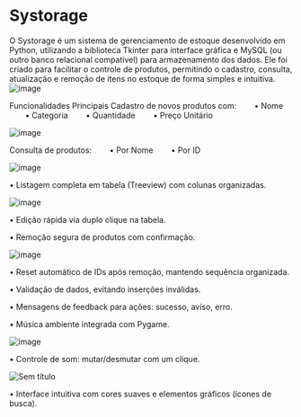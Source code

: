# Systorage

O Systorage é um sistema de gerenciamento de estoque desenvolvido em Python, utilizando a biblioteca Tkinter para interface gráfica e MySQL (ou outro banco relacional compatível) para armazenamento dos dados. Ele foi criado para facilitar o controle de produtos, permitindo o cadastro, consulta, atualização e remoção de itens no estoque de forma simples e intuitiva.
![image](https://github.com/user-attachments/assets/56a9edc6-030d-47d4-a3d5-005efa1f04d5)

Funcionalidades Principais
Cadastro de novos produtos com:
  • Nome
  • Categoria
  • Quantidade
  • Preço Unitário




  ![image](https://github.com/user-attachments/assets/da23f98b-5b68-46d5-bc80-792739f4a772)



  
Consulta de produtos:
  • Por Nome
  • Por ID




  ![image](https://github.com/user-attachments/assets/d5572be1-1384-45d7-831c-cbbf469cdf58)



  
• Listagem completa em tabela (Treeview) com colunas organizadas.

![image](https://github.com/user-attachments/assets/a456e75b-c513-4ee2-9c2e-2328eb813edd)

• Edição rápida via duplo clique na tabela.

• Remoção segura de produtos com confirmação.

![image](https://github.com/user-attachments/assets/1830203d-9df0-4e93-af07-0d34363820d5)

• Reset automático de IDs após remoção, mantendo sequência organizada.

• Validação de dados, evitando inserções inválidas.

• Mensagens de feedback para ações: sucesso, aviso, erro.

• Música ambiente integrada com Pygame.

![image](https://github.com/user-attachments/assets/6bc62cac-3724-4c80-91a2-8978f16a0984)

• Controle de som: mutar/desmutar com um clique.

![Sem título](https://github.com/user-attachments/assets/c8e8cec0-f1f4-4016-86b1-b9b5efb02016)

• Interface intuitiva com cores suaves e elementos gráficos (ícones de busca).
